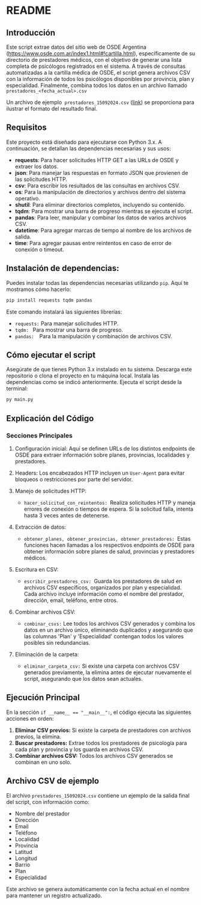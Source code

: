 # README
## Introducción
Este script extrae datos del sitio web de OSDE Argentina (https://www.osde.com.ar/index1.html#!cartilla.html), específicamente de su directorio de prestadores médicos, con el objetivo de generar una lista completa de psicólogos registrados en el sistema. A través de consultas automatizadas a la cartilla médica de OSDE, el script genera archivos CSV con la información de todos los psicólogos disponibles por provincia, plan y especialidad. Finalmente, combina todos los datos en un archivo llamado `prestadores_<fecha_actual>.csv`

Un archivo de ejemplo` prestadores_15092024.csv` ([link](https://github.com/manuelnc53software/osde/blob/main/prestadores_15092024.csv "link")) se proporciona para ilustrar el formato del resultado final.

## Requisitos
Este proyecto está diseñado para ejecutarse con Python 3.x. A continuación, se detallan las dependencias necesarias y sus usos:

- **requests**: Para hacer solicitudes HTTP GET a las URLs de OSDE y extraer los datos.
- **json**: Para manejar las respuestas en formato JSON que provienen de las solicitudes HTTP.
- **csv**: Para escribir los resultados de las consultas en archivos CSV.
- **os**: Para la manipulación de directorios y archivos dentro del sistema operativo.
- **shutil**: Para eliminar directorios completos, incluyendo su contenido.
- **tqdm**: Para mostrar una barra de progreso mientras se ejecuta el script.
- **pandas**: Para leer, manipular y combinar los datos de varios archivos CSV.
- **datetime**: Para agregar marcas de tiempo al nombre de los archivos de salida.
- **time**: Para agregar pausas entre reintentos en caso de error de conexión o timeout.

## Instalación de dependencias:
Puedes instalar todas las dependencias necesarias utilizando `pip`. Aquí te mostramos cómo hacerlo:

```bash
pip install requests tqdm pandas
```

Este comando instalará las siguientes librerías:

- `requests:` Para manejar solicitudes HTTP.
- `tqdm: ` Para mostrar una barra de progreso.
-  `pandas:  `Para la manipulación y combinación de archivos CSV.


## Cómo ejecutar el script
Asegúrate de que tienes Python 3.x instalado en tu sistema.
Descarga este repositorio o clona el proyecto en tu máquina local.
Instala las dependencias como se indicó anteriormente.
Ejecuta el script desde la terminal:

```bash
py main.py
```

## Explicación del Código
### Secciones Principales

1. Configuración inicial: Aquí se definen URLs de los distintos endpoints de OSDE para extraer información sobre planes, provincias, localidades y prestadores.

2. Headers: Los encabezados HTTP incluyen un `User-Agent` para evitar bloqueos o restricciones por parte del servidor.

3. Manejo de solicitudes HTTP:

	-  `hacer_solicitud_con_reintentos: `Realiza solicitudes HTTP y maneja errores de conexión o tiempos de espera. Si la solicitud falla, intenta hasta 3 veces antes de detenerse.

4. Extracción de datos:

	-  `obtener_planes, obtener_provincias, obtener_prestadores: `Estas funciones hacen llamadas a los respectivos endpoints de OSDE para obtener información sobre planes de salud, provincias y prestadores médicos.

5. Escritura en CSV:

	- `escribir_prestadores_csv: `Guarda los prestadores de salud en archivos CSV específicos, organizados por plan y especialidad. Cada archivo incluye información como el nombre del prestador, dirección, email, teléfono, entre otros.

6. Combinar archivos CSV:

 	- `combinar_csvs:` Lee todos los archivos CSV generados y combina los datos en un archivo único, eliminando duplicados y asegurando que las columnas 'Plan' y 'Especialidad' contengan todos los valores posibles sin redundancias.

7. Eliminación de la carpeta:

	- `eliminar_carpeta_csv:` Si existe una carpeta con archivos CSV generados previamente, la elimina antes de ejecutar nuevamente el script, asegurando que los datos sean actuales.

## Ejecución Principal
En la sección `if __name__ == "__main__":`, el código ejecuta las siguientes acciones en orden:

1. **Eliminar CSV previos:** Si existe la carpeta de prestadores con archivos previos, la elimina.
2. **Buscar prestadores:** Extrae todos los prestadores de psicología para cada plan y provincia y los guarda en archivos CSV.
3. **Combinar archivos CSV:** Todos los archivos CSV generados se combinan en uno solo.

## Archivo CSV de ejemplo
El archivo `prestadores_15092024.csv` contiene un ejemplo de la salida final del script, con información como:

- Nombre del prestador
- Dirección
- Email
- Teléfono
- Localidad
- Provincia
- Latitud
- Longitud
- Barrio
- Plan
- Especialidad

Este archivo se genera automáticamente con la fecha actual en el nombre para mantener un registro actualizado.